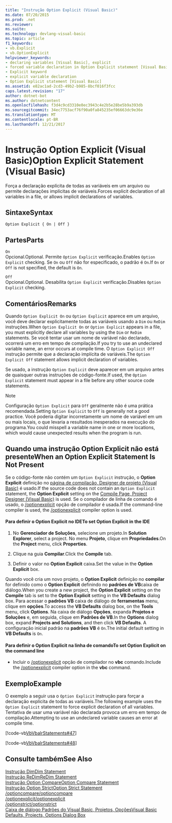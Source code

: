 ```yaml
---
title: "Instrução Option Explicit (Visual Basic)"
ms.date: 07/20/2015
ms.prod: .net
ms.reviewer: 
ms.suite: 
ms.technology: devlang-visual-basic
ms.topic: article
f1_keywords:
- vb.Explicit
- vb.OptionExplicit
helpviewer_keywords:
- declaring variables [Visual Basic], explicit
- forced variable declaration in Option Explicit statement [Visual Basic]
- Explicit keyword
- explicit variable declaration
- Option Explicit statement [Visual Basic]
ms.assetid: e82ac1ad-2cd3-49b2-b985-8bcf016f3fcc
caps.latest.revision: "17"
author: dotnet-bot
ms.author: dotnetcontent
ms.openlocfilehash: f3d4c9cd3310e0ec3943c4e2b5e28be5b9a393db
ms.sourcegitcommit: 34ec7753acf76f90a0fa845235ef06663dc9e36e
ms.translationtype: MT
ms.contentlocale: pt-BR
ms.lasthandoff: 12/21/2017
---
```

# <a name="option-explicit-statement-visual-basic"></a><span data-ttu-id="946d0-102">Instrução Option Explicit (Visual Basic)</span><span class="sxs-lookup"><span data-stu-id="946d0-102">Option Explicit Statement (Visual Basic)</span></span>
<span data-ttu-id="946d0-103">Força a declaração explícita de todas as variáveis em um arquivo ou permite declarações implícitas de variáveis.</span><span class="sxs-lookup"><span data-stu-id="946d0-103">Forces explicit declaration of all variables in a file, or allows implicit declarations of variables.</span></span>  
  
## <a name="syntax"></a><span data-ttu-id="946d0-104">Sintaxe</span><span class="sxs-lookup"><span data-stu-id="946d0-104">Syntax</span></span>  
  
```  
Option Explicit { On | Off }  
```  
  
## <a name="parts"></a><span data-ttu-id="946d0-105">Partes</span><span class="sxs-lookup"><span data-stu-id="946d0-105">Parts</span></span>  
 `On`  
 <span data-ttu-id="946d0-106">Opcional.</span><span class="sxs-lookup"><span data-stu-id="946d0-106">Optional.</span></span> <span data-ttu-id="946d0-107">Permite `Option Explicit` verificação.</span><span class="sxs-lookup"><span data-stu-id="946d0-107">Enables `Option Explicit` checking.</span></span> <span data-ttu-id="946d0-108">Se `On` ou `Off` não for especificado, o padrão é `On`.</span><span class="sxs-lookup"><span data-stu-id="946d0-108">If `On` or `Off` is not specified, the default is `On`.</span></span>  
  
 `Off`  
 <span data-ttu-id="946d0-109">Opcional.</span><span class="sxs-lookup"><span data-stu-id="946d0-109">Optional.</span></span> <span data-ttu-id="946d0-110">Desabilita `Option Explicit` verificação.</span><span class="sxs-lookup"><span data-stu-id="946d0-110">Disables `Option Explicit` checking.</span></span>  
  
## <a name="remarks"></a><span data-ttu-id="946d0-111">Comentários</span><span class="sxs-lookup"><span data-stu-id="946d0-111">Remarks</span></span>  
 <span data-ttu-id="946d0-112">Quando `Option Explicit On` ou `Option Explicit` aparece em um arquivo, você deve declarar explicitamente todas as variáveis usando a `Dim` ou `ReDim` instruções.</span><span class="sxs-lookup"><span data-stu-id="946d0-112">When `Option Explicit On` or `Option Explicit` appears in a file, you must explicitly declare all variables by using the `Dim` or `ReDim` statements.</span></span> <span data-ttu-id="946d0-113">Se você tentar usar um nome de variável não declarado, ocorrerá um erro em tempo de compilação.</span><span class="sxs-lookup"><span data-stu-id="946d0-113">If you try to use an undeclared variable name, an error occurs at compile time.</span></span> <span data-ttu-id="946d0-114">O `Option Explicit Off` instrução permite que a declaração implícita de variáveis.</span><span class="sxs-lookup"><span data-stu-id="946d0-114">The `Option Explicit Off` statement allows implicit declaration of variables.</span></span>  
  
 <span data-ttu-id="946d0-115">Se usado, a instrução `Option Explicit` deve aparecer em um arquivo antes de quaisquer outras instruções de código-fonte.</span><span class="sxs-lookup"><span data-stu-id="946d0-115">If used, the `Option Explicit` statement must appear in a file before any other source code statements.</span></span>  
  
> [!NOTE]
>  <span data-ttu-id="946d0-116">Configuração `Option Explicit` para `Off` geralmente não é uma prática recomendada.</span><span class="sxs-lookup"><span data-stu-id="946d0-116">Setting `Option Explicit` to `Off` is generally not a good practice.</span></span> <span data-ttu-id="946d0-117">Você poderia digitar incorretamente um nome de variável em um ou mais locais, o que levaria a resultados inesperados na execução do programa.</span><span class="sxs-lookup"><span data-stu-id="946d0-117">You could misspell a variable name in one or more locations, which would cause unexpected results when the program is run.</span></span>  
  
## <a name="when-an-option-explicit-statement-is-not-present"></a><span data-ttu-id="946d0-118">Quando uma instrução Option Explicit não está presente</span><span class="sxs-lookup"><span data-stu-id="946d0-118">When an Option Explicit Statement Is Not Present</span></span>  
 <span data-ttu-id="946d0-119">Se o código-fonte não contém um `Option Explicit` instrução, o **Option Explicit** definição no [página de compilação, Designer de projeto (Visual Basic)](/visualstudio/ide/reference/compile-page-project-designer-visual-basic) é usado.</span><span class="sxs-lookup"><span data-stu-id="946d0-119">If the source code does not contain an `Option Explicit` statement, the **Option Explicit** setting on the [Compile Page, Project Designer (Visual Basic)](/visualstudio/ide/reference/compile-page-project-designer-visual-basic) is used.</span></span> <span data-ttu-id="946d0-120">Se o compilador de linha de comando é usado, o [/optionexplicit](../../../visual-basic/reference/command-line-compiler/optionexplicit.md) opção de compilador é usada.</span><span class="sxs-lookup"><span data-stu-id="946d0-120">If the command-line compiler is used, the [/optionexplicit](../../../visual-basic/reference/command-line-compiler/optionexplicit.md) compiler option is used.</span></span>  
  
#### <a name="to-set-option-explicit-in-the-ide"></a><span data-ttu-id="946d0-121">Para definir o Option Explicit no IDE</span><span class="sxs-lookup"><span data-stu-id="946d0-121">To set Option Explicit in the IDE</span></span>  
  
1.  <span data-ttu-id="946d0-122">No **Gerenciador de Soluções**, selecione um projeto.</span><span class="sxs-lookup"><span data-stu-id="946d0-122">In **Solution Explorer**, select a project.</span></span> <span data-ttu-id="946d0-123">No menu **Projeto**, clique em **Propriedades**.</span><span class="sxs-lookup"><span data-stu-id="946d0-123">On the **Project** menu, click **Properties**.</span></span>  
  
2.  <span data-ttu-id="946d0-124">Clique na guia **Compilar**.</span><span class="sxs-lookup"><span data-stu-id="946d0-124">Click the **Compile** tab.</span></span>  
  
3.  <span data-ttu-id="946d0-125">Definir o valor no **Option Explicit** caixa.</span><span class="sxs-lookup"><span data-stu-id="946d0-125">Set the value in the **Option Explicit** box.</span></span>  
  
 <span data-ttu-id="946d0-126">Quando você cria um novo projeto, o **Option Explicit** definição no **compilar** for definido como o **Option Explicit** definindo no **padrões de VB**caixa de diálogo.</span><span class="sxs-lookup"><span data-stu-id="946d0-126">When you create a new project, the **Option Explicit** setting on the **Compile** tab is set to the **Option Explicit** setting in the **VB Defaults** dialog box.</span></span> <span data-ttu-id="946d0-127">Para acessar o **padrões VB** caixa de diálogo de **ferramentas** menu, clique em **opções**.</span><span class="sxs-lookup"><span data-stu-id="946d0-127">To access the **VB Defaults** dialog box, on the **Tools** menu, click **Options**.</span></span> <span data-ttu-id="946d0-128">Na caixa de diálogo **Opções**, expanda **Projetos e Soluções** e, em seguida, clique em **Padrões de VB**.</span><span class="sxs-lookup"><span data-stu-id="946d0-128">In the **Options** dialog box, expand **Projects and Solutions**, and then click **VB Defaults**.</span></span> <span data-ttu-id="946d0-129">A configuração inicial padrão na **padrões VB** é `On`.</span><span class="sxs-lookup"><span data-stu-id="946d0-129">The initial default setting in **VB Defaults** is `On`.</span></span>  
  
#### <a name="to-set-option-explicit-on-the-command-line"></a><span data-ttu-id="946d0-130">Para definir o Option Explicit na linha de comando</span><span class="sxs-lookup"><span data-stu-id="946d0-130">To set Option Explicit on the command line</span></span>  
  
-   <span data-ttu-id="946d0-131">Incluir o [/optionexplicit](../../../visual-basic/reference/command-line-compiler/optionexplicit.md) opção de compilador no **vbc** comando.</span><span class="sxs-lookup"><span data-stu-id="946d0-131">Include the [/optionexplicit](../../../visual-basic/reference/command-line-compiler/optionexplicit.md) compiler option in the **vbc** command.</span></span>  
  
## <a name="example"></a><span data-ttu-id="946d0-132">Exemplo</span><span class="sxs-lookup"><span data-stu-id="946d0-132">Example</span></span>  
 <span data-ttu-id="946d0-133">O exemplo a seguir usa o `Option Explicit` instrução para forçar a declaração explícita de todas as variáveis.</span><span class="sxs-lookup"><span data-stu-id="946d0-133">The following example uses the `Option Explicit` statement to force explicit declaration of all variables.</span></span> <span data-ttu-id="946d0-134">Tentativa de usar uma variável não declarada provoca um erro em tempo de compilação.</span><span class="sxs-lookup"><span data-stu-id="946d0-134">Attempting to use an undeclared variable causes an error at compile time.</span></span>  
  
 [!code-vb[VbVbalrStatements#47](../../../visual-basic/language-reference/error-messages/codesnippet/VisualBasic/option-explicit-statement_1.vb)]  
  
 [!code-vb[VbVbalrStatements#48](../../../visual-basic/language-reference/error-messages/codesnippet/VisualBasic/option-explicit-statement_2.vb)]  
  
## <a name="see-also"></a><span data-ttu-id="946d0-135">Consulte também</span><span class="sxs-lookup"><span data-stu-id="946d0-135">See Also</span></span>  
 [<span data-ttu-id="946d0-136">Instrução Dim</span><span class="sxs-lookup"><span data-stu-id="946d0-136">Dim Statement</span></span>](../../../visual-basic/language-reference/statements/dim-statement.md)  
 [<span data-ttu-id="946d0-137">Instrução ReDim</span><span class="sxs-lookup"><span data-stu-id="946d0-137">ReDim Statement</span></span>](../../../visual-basic/language-reference/statements/redim-statement.md)  
 [<span data-ttu-id="946d0-138">Instrução Option Compare</span><span class="sxs-lookup"><span data-stu-id="946d0-138">Option Compare Statement</span></span>](../../../visual-basic/language-reference/statements/option-compare-statement.md)  
 [<span data-ttu-id="946d0-139">Instrução Option Strict</span><span class="sxs-lookup"><span data-stu-id="946d0-139">Option Strict Statement</span></span>](../../../visual-basic/language-reference/statements/option-strict-statement.md)  
 [<span data-ttu-id="946d0-140">/optioncompare</span><span class="sxs-lookup"><span data-stu-id="946d0-140">/optioncompare</span></span>](../../../visual-basic/reference/command-line-compiler/optioncompare.md)  
 [<span data-ttu-id="946d0-141">/optionexplicit</span><span class="sxs-lookup"><span data-stu-id="946d0-141">/optionexplicit</span></span>](../../../visual-basic/reference/command-line-compiler/optionexplicit.md)  
 [<span data-ttu-id="946d0-142">/optionstrict</span><span class="sxs-lookup"><span data-stu-id="946d0-142">/optionstrict</span></span>](../../../visual-basic/reference/command-line-compiler/optionstrict.md)  
 [<span data-ttu-id="946d0-143">Caixa de diálogo Padrões do Visual Basic, Projetos, Opções</span><span class="sxs-lookup"><span data-stu-id="946d0-143">Visual Basic Defaults, Projects, Options Dialog Box</span></span>](/visualstudio/ide/reference/visual-basic-defaults-projects-options-dialog-box)
